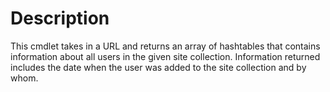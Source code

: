 # Description

This cmdlet takes in a URL and returns an array of hashtables
that contains information about all users in the given site collection.
Information returned includes the date when the user was added to the 
site collection and by whom.
